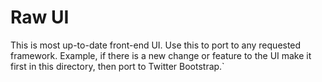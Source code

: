 # Raw UI

This is most up-to-date front-end UI.  Use this to port to any requested framework.  Example, if there is a new change or feature to the UI make it first in this directory, then port to Twitter Bootstrap.`
